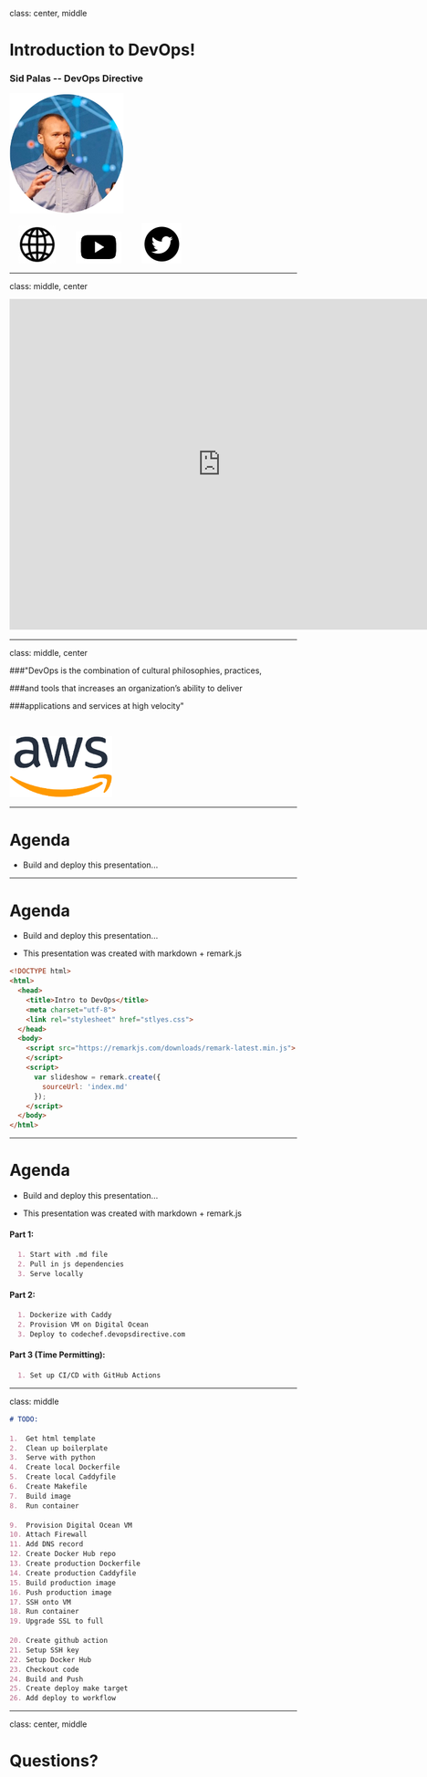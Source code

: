 class: center, middle

# Introduction to DevOps!

### Sid Palas -- DevOps Directive

![](./images/headshot.png)

&nbsp;&nbsp;&nbsp;&nbsp;[![](./images/website-icon.png)](https://devopsdirective.com)&nbsp;&nbsp;&nbsp;&nbsp;
&nbsp;&nbsp;&nbsp;&nbsp;[![](./images/yt-icon.png)](https://youtube.com/c/DevOpsDirective)&nbsp;&nbsp;&nbsp;&nbsp;
&nbsp;&nbsp;&nbsp;&nbsp;[![](./images/twitter-icon.png)](https://twitter.com/sidpalas)&nbsp;&nbsp;&nbsp;&nbsp;

---

class: middle, center

<iframe allowfullscreen frameborder="0" style="width:740px; height:580px" src="http://10.0.0.37:8080"></iframe></div>

---

class: middle, center

###"DevOps is the combination of cultural philosophies, practices, 

###and tools that increases an organization’s ability to deliver 

###applications and services at high velocity"

&nbsp;

![](./images/aws-logo.png)

---

# Agenda

- Build and deploy this presentation... 

---

# Agenda

- Build and deploy this presentation... 

- This presentation was created with markdown + remark.js

```html
<!DOCTYPE html>
<html>
  <head>
    <title>Intro to DevOps</title>
    <meta charset="utf-8">
    <link rel="stylesheet" href="stlyes.css">
  </head>
  <body>
    <script src="https://remarkjs.com/downloads/remark-latest.min.js">
    </script>
    <script>
      var slideshow = remark.create({
        sourceUrl: 'index.md'
      });
    </script>
  </body>
</html>
```

---

# Agenda

- Build and deploy this presentation... 

- This presentation was created with markdown + remark.js
  
#### Part 1:
```md
  1. Start with .md file
  2. Pull in js dependencies
  3. Serve locally
```

#### Part 2:
```md
  1. Dockerize with Caddy
  2. Provision VM on Digital Ocean
  3. Deploy to codechef.devopsdirective.com
```

#### Part 3 (Time Permitting):
```md
  1. Set up CI/CD with GitHub Actions
```

---

class: middle

```md
# TODO:

1.  Get html template 
2.  Clean up boilerplate
3.  Serve with python
4.  Create local Dockerfile
5.  Create local Caddyfile
6.  Create Makefile
7.  Build image
8.  Run container

9.  Provision Digital Ocean VM
10. Attach Firewall
11. Add DNS record
12. Create Docker Hub repo
13. Create production Dockerfile
14. Create production Caddyfile
15. Build production image
16. Push production image
17. SSH onto VM
18. Run container
19. Upgrade SSL to full

20. Create github action
21. Setup SSH key
22. Setup Docker Hub
23. Checkout code
24. Build and Push
25. Create deploy make target
26. Add deploy to workflow
```
---

class: center, middle

# Questions?
